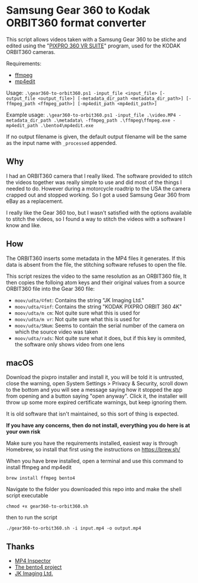 # Samsung Gear 360 to Kodak ORBIT360 format converter

This script allows videos taken with a Samsung Gear 360 to be stiche and edited using the "[PIXPRO 360 VR SUITE](https://kodakpixpro.com/support/downloads/)" program, used for the KODAK ORBIT360 cameras.

Requirements:
- [ffmpeg](https://ffmpeg.org/download.html)
- [mp4edit](https://www.bento4.com/downloads/)

Usage:
```.\gear360-to-orbit360.ps1 -input_file <input_file> [-output_file <output_file>] [-metadata_dir_path <metadata_dir_path>] [-ffmpeg_path <ffmpeg_path>] [-mp4edit_path <mp4edit_path>]```

Example usage:
```.\gear360-to-orbit360.ps1 -input_file .\video.MP4 -metadata_dir_path .\metadata\ -ffmpeg_path .\ffmpeg\ffmpeg.exe -mp4edit_path .\bento4\mp4edit.exe```

If no output filename is given, the default output filename will be the same as the input name with ```_processed``` appended.

## Why
I had an ORBIT360 camera that I really liked. The software provided to stitch the videos together was really simple to use and did most of the things I needed to do. However during a motorcycle roadtrip to the USA the camera crapped out and stopped working. So I got a used Samsung Gear 360 from eBay as a replacement.

I really like the Gear 360 too, but I wasn't satisfied with the options available to stitch the videos, so I found a way to stitch the videos with a software I know and like.

## How
The ORBIT360 inserts some metadata in the MP4 files it generates. If this data is absent from the file, the stitching software refuses to open the file.

This script resizes the video to the same resolution as an ORBIT360 file, It then copies the folloing atom keys and their original values from a source ORBIT360 file into the Gear 360 file:
- ```moov/udta/©fmt```: Contains the string "JK Imaging Ltd."
- ```moov/udta/©inf```: Contains the string "KODAK PIXPRO ORBIT 360 4K"
- ```moov/udta/m cm```: Not quite sure what this is used for
- ```moov/udta/m vr```: Not quite sure what this is used for
- ```moov/udta/SNum```: Seems to contain the serial number of the camera on which the source video was taken
- ```moov/udta/rads```: Not quite sure what it does, but if this key is ommited, the software only shows video from one lens

## macOS

Download the pixpro installer and install it, you will be told it is untrusted, close the warning, open System Settings > Privacy & Security, scroll down to the bottom and you will see a message saying how it stopped the app from opening and a button saying "open anyway". Click it, the installer will throw up some more expired certificate warnings, but keep ignoring them.

It is old software that isn't maintained, so this sort of thing is expected.

**If you have any concerns, then do not install, everything you do here is at your own risk**

Make sure you have the requirements installed, easiest way is through Homebrew, so install that first using the instructions on https://brew.sh/ 

When you have brew installed, open a terminal and use this command to install ffmpeg and mp4edit

```
brew install ffmpeg bento4
```

Navigate to the folder you downloaded this repo into and make the shell script executable 

```
chmod +x gear360-to-orbit360.sh
```

then to run the script

```
./gear360-to-orbit360.sh -i input.mp4 -o output.mp4
```



## Thanks
- [MP4 Inspector](https://sourceforge.net/projects/mp4-inspector/)
- [The bento4 project](https://github.com/axiomatic-systems/Bento4)
- [JK Imaging Ltd.](https://kodakpixpro.com/about-jk-imaging/)
